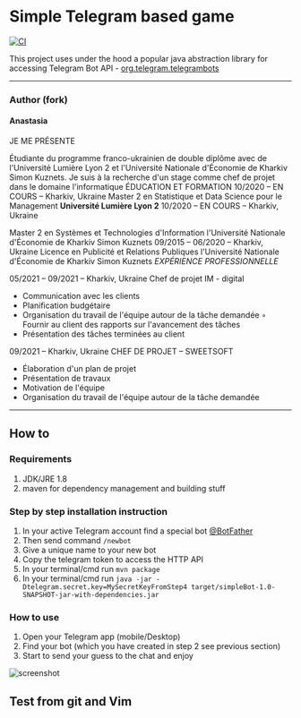 # Simple Telegram based game

[![CI](https://github.com/stasya05/chat-bot-game/actions/workflows/ci.yml/badge.svg)](https://github.com/stasya05/chat-bot-game/actions/workflows/ci.yml)

This project uses under the hood a popular java abstraction library for accessing Telegram Bot API - [org.telegram.telegrambots](https://github.com/rubenlagus/TelegramBots)

---
### Author (fork)
#### Anastasia
JE ME PRÉSENTE

Étudiante du programme franco-ukrainien de double diplôme avec de l'Université Lumière Lyon 2 et l'Université Nationale d'Économie de Kharkiv Simon Kuznets. Je suis à la recherche d'un stage comme chef de projet dans le domaine l'informatique
ÉDUCATION ET FORMATION
10/2020 – EN COURS – Kharkiv, Ukraine
Master 2 en Statistique et Data Science pour le Management
**Université Lumière Lyon 2**
10/2020 – EN COURS – Kharkiv, Ukraine

Master 2 en Systèmes et Technologies d'Information
l'Université Nationale d'Économie de Kharkiv Simon Kuznets
09/2015 – 06/2020 – Kharkiv, Ukraine
Licence en Publicité et Relations Publiques
l'Université Nationale d'Économie de Kharkiv Simon Kuznets
*EXPÉRIENCE PROFESSIONNELLE*

05/2021 – 09/2021 – Kharkiv, Ukraine Chef de projet
IM - digital
* Communication avec les clients
* Planification budgétaire
* Organisation du travail de l'équipe autour de la tâche demandée ◦ Fournir au client des rapports sur l'avancement des tâches
* Présentation des tâches terminées au client

09/2021  – Kharkiv, Ukraine
CHEF DE PROJET – SWEETSOFT
* Élaboration d'un plan de projet
* Présentation de travaux
* Motivation de l'équipe
* Organisation du travail de l'équipe autour de la tâche demandée

---

## How to

### Requirements
1. JDK/JRE 1.8
2. maven for dependency management and building stuff

### Step by step installation instruction
1. In your active Telegram account find a special bot [@BotFather](https://telegram.me/BotFather)
2. Then send command `/newbot`
3. Give a unique name to your new bot
4. Copy the telegram token to access the HTTP API
5. In your terminal/cmd run `mvn package`
6. In your terminal/cmd run `java -jar -Dtelegram.secret.key=MySecretKeyFromStep4 target/simpleBot-1.0-SNAPSHOT-jar-with-dependencies.jar`

### How to use

1. Open your Telegram app (mobile/Desktop)
2. Find your bot (which you have created in step 2 see previous section)
3. Start to send your guess to the chat and enjoy

![screenshot](https://raw.githubusercontent.com/devatlant/chat-bot-game/master/res/telegram_screenshot.jpg)

## Test from git and Vim
